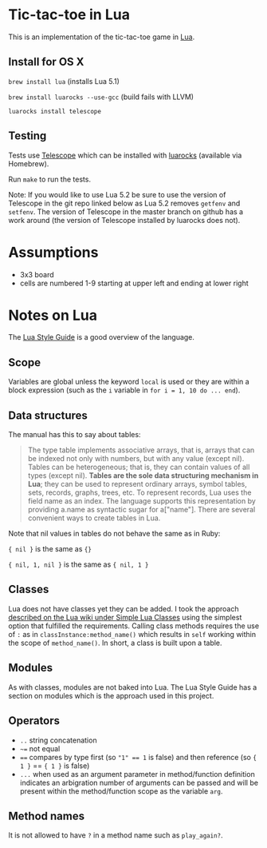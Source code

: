 Tic-tac-toe in Lua
==================

This is an implementation of the tic-tac-toe game in [Lua](http://www.lua.org/).

Install for OS X
----------------

`brew install lua` (installs Lua 5.1)

`brew install luarocks --use-gcc` (build fails with LLVM)

`luarocks install telescope`

Testing
-------

Tests use [Telescope](https://github.com/norman/telescope) which can be installed with [luarocks](http://luarocks.org/) (available via Homebrew).

Run `make` to run the tests.

Note: If you would like to use Lua 5.2 be sure to use the version of Telescope in the git repo linked below as Lua 5.2 removes `getfenv` and `setfenv`. The version of Telescope in the master branch on github has a work around (the version of Telescope installed by luarocks does not).

Assumptions
===========

* 3x3 board
* cells are numbered 1-9 starting at upper left and ending at lower right

Notes on Lua
============

The [Lua Style Guide](http://lua-users.org/wiki/LuaStyleGuide) is a good overview of the language.

Scope
-----

Variables are global unless the keyword `local` is used or they are within a block expression (such as the `i` variable in `for i = 1, 10 do ... end`).

Data structures
---------------

The manual has this to say about tables:

> The type table implements associative arrays, that is, arrays that can be indexed not only with numbers, but with any value (except nil). Tables can be heterogeneous; that is, they can contain values of all types (except nil). **Tables are the sole data structuring mechanism in Lua**; they can be used to represent ordinary arrays, symbol tables, sets, records, graphs, trees, etc. To represent records, Lua uses the field name as an index. The language supports this representation by providing a.name as syntactic sugar for a["name"]. There are several convenient ways to create tables in Lua.

Note that nil values in tables do not behave the same as in Ruby:

  `{ nil }` is the same as `{}`

  `{ nil, 1, nil }` is the same as `{ nil, 1 }`

Classes
-------

Lua does not have classes yet they can be added. I took the approach [described on the Lua wiki under Simple Lua Classes](http://lua-users.org/wiki/SimpleLuaClasses) using the simplest option that fulfilled the requirements. Calling class methods requires the use of `:` as in `classInstance:method_name()` which results in `self` working within the scope of `method_name()`. In short, a class is built upon a table.

Modules
-------

As with classes, modules are not baked into Lua. The Lua Style Guide has a section on modules which is the approach used in this project.

Operators
---------

* `..` string concatenation
* `~=` not equal
* `==` compares by type first (so `"1" == 1` is false) and then reference (so `{ 1 }` == `{ 1 }` is false)
* `...` when used as an argument parameter in method/function definition indicates an arbigration number of arguments can be passed and will be present within the method/function scope as the variable `arg`.

Method names
------------

It is not allowed to have `?` in a method name such as `play_again?`.

